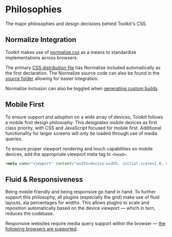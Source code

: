 # Philosophies #

The major philosophies and design decisions behind Toolkit's CSS.

## Normalize Integration ##

Toolkit makes use of [normalize.css](http://necolas.github.io/normalize.css) as a means to standardize implementations across browsers.

The primary [CSS distribution file](../../setup/getting-started.md#distribution-files) has Normalize included automatically as the first declaration. The Normalize source code can also be found in the [source folder](../../setup/getting-started.md#source-files) allowing for easier integration.

Normalize inclusion can also be toggled when [generating custom builds](../../setup/custom-builds.md#normalize-integration).

## Mobile First ##

To ensure support and adoption on a wide array of devices, Toolkit follows a mobile first design philosophy. This designates mobile devices as first class priority, with CSS and JavaScript focused for mobile first. Additional functionality for larger screens will only be loaded through use of media queries.

To ensure proper viewport rendering and touch capabilities on mobile devices, add the appropriate viewport meta tag to `<head>`.

```html
<meta name="viewport" content="width=device-width, initial-scale=1.0, user-scalable=no">
```

## Fluid & Responsiveness ##

Being mobile friendly and being responsive go hand in hand. To further support this philosophy, all plugins (especially the grid) make use of fluid layouts, ala percentages for widths. This allows plugins to scale and reposition automatically based on the device viewport &mdash; which in turn, reduces the codebase.

Responsive websites require media query support within the browser &mdash; [the following browsers are supported](../../support/compatibility.md).
